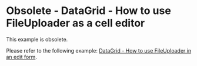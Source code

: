 # Obsolete - DataGrid - How to use FileUploader as a cell editor

This example is obsolete.

Please refer to the following example: [DataGrid - How to use FileUploader in an edit form](https://github.com/DevExpress-Examples/DataGrid---How-to-use-FileUploader-in-an-edit-form). 
